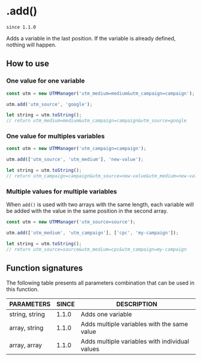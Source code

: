 # .add()

`since 1.1.0`

Adds a variable in the last position. If the variable is already defined, nothing will happen.

## How to use

### One value for one variable

```js
const utm = new UTMManager('utm_medium=medium&utm_campaign=campaign');

utm.add('utm_source', 'google');

let string = utm.toString();
// return utm_medium=medium&utm_campaign=campaign&utm_source=google
```

### One value for multiples variables

```js
const utm = new UTMManager('utm_campaign=campaign');

utm.add(['utm_source', 'utm_medium'], 'new-value');

let string = utm.toString();
// return utm_campaign=campaign&utm_source=new-value&utm_medium=new-value
```

### Multiple values for multiple variables

When `add()` is used with two arrays with the same length, each variable will be added with the value in the same position in the second array.

```js
const utm = new UTMManager('utm_source=source');

utm.add(['utm_medium', 'utm_campaign'], ['cpc', 'my-campaign']);

let string = utm.toString();
// return utm_source=source&utm_medium=cpc&utm_campaign=my-campaign
```

## Function signatures

The following table presents all parameters combination that can be used in this function.

| PARAMETERS     | SINCE | DESCRIPTION |
| -------------- | ----- | ----------- |
| string, string | 1.1.0 | Adds one variable |
| array, string  | 1.1.0 | Adds multiple variables with the same value |
| array, array   | 1.1.0 | Adds multiple variables with individual values |
